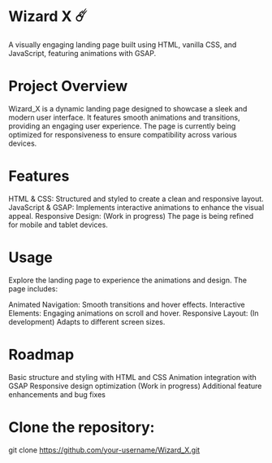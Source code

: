 # Wizard X ☄️
A visually engaging landing page built using HTML, vanilla CSS, and JavaScript, featuring animations with GSAP.

# Project Overview
Wizard_X is a dynamic landing page designed to showcase a sleek and modern user interface. It features smooth animations and transitions, providing an engaging user experience. The page is currently being optimized for responsiveness to ensure compatibility across various devices.

# Features
HTML & CSS: Structured and styled to create a clean and responsive layout.
JavaScript & GSAP: Implements interactive animations to enhance the visual appeal.
Responsive Design: (Work in progress) The page is being refined for mobile and tablet devices.

# Usage
Explore the landing page to experience the animations and design. The page includes:

Animated Navigation: Smooth transitions and hover effects.
Interactive Elements: Engaging animations on scroll and hover.
Responsive Layout: (In development) Adapts to different screen sizes.


# Roadmap
 Basic structure and styling with HTML and CSS
 Animation integration with GSAP
 Responsive design optimization (Work in progress)
 Additional feature enhancements and bug fixes


# Clone the repository: 
git clone https://github.com/your-username/Wizard_X.git
